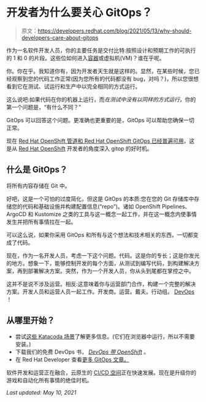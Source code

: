 # 开发者为什么要关心 GitOps？

> 原文：<https://developers.redhat.com/blog/2021/05/13/why-should-developers-care-about-gitops>

作为一名软件开发人员，你的主要任务是交付比特:按照设计和预期工作的可执行的 1 和 0 的片段。这些位如何进入[容器](/topics/containers)或虚拟机(VM)？谁在乎呢。

你。你在乎。我知道你有，因为开发者天生就是这样的。显然，在某些时候，您已经观察到您的代码工作正常(因为您所有的代码都没有 bug，对吗？)，所以您很想看到它在测试、试运行和生产中以完全相同的方式运行。

这么说吧:如果代码在你的机器上运行，而*在测试中没有以同样的方式运行*，你的第一个问题是，“有什么不同？”

GitOps 可以回答这个问题。更准确也更重要的是，GitOps 可以帮助您确保一切正常。

现在 [Red Hat OpenShift 管道和 Red Hat OpenShift GitOps 已经普遍可用](https://www.openshift.com/blog/openshift-pipelines-and-openshift-gitops-are-now-generally-available)，这是从 [Red Hat OpenShift](/products/openshift/getting-started) 开发者的角度深入 gitop 的好时机。

## 什么是 GitOps？

将所有内容存储在 Git 中。

好吧，这是一个可怕的过度简化，但这是 GitOps 的本质:您在您的 Git 存储库中存储您的代码和基础设施并构建配置信息(“repo”)。诸如 OpenShift Pipelines、ArgoCD 和 Kustomize 之类的工具与这一概念一起工作，并在这一概念内使事情发生并把所有事情拉在一起。

可以这么说，如果你采用 GitOps 和所有与这个想法和技术相关的东西，一切都变成了代码。

现在，作为一名开发人员，考虑一下这个问题。代码。这是你的专长；这是你发光的地方。想象一下，能够控制开发的每个方面，从测试到编写代码，到构建解决方案，再到部署解决方案。突然，作为一个开发人员，你从头到尾都在掌控之中。

这并不是说不涉及运营。相反:这意味着你与运营部门合作，构建一个完整的解决方案。开发人员和运营人员一起工作。开发商。运营。戴夫。行动组。 [DevOps](/topics/devops) ！

## 从哪里开始？

*   尝试[这些 Katacoda 场景](https://learn.openshift.com/gitops)了解更多信息。(它们在浏览器中运行，所以不需要安装。)
*   下载我们的免费 DevOps 书， [*DevOps 带 OpenShift*](/topics/devops) 。
*   在 Red Hat Developer 查看[更多 GitOps 文章。](/blog/tag/gitops)

软件开发和运营正在融合，云原生的 [CI/CD 空间](/topics/ci-cd)正在快速发展。现在是升级你的游戏和自动化所有事情的绝佳时机。

*Last updated: May 10, 2021*